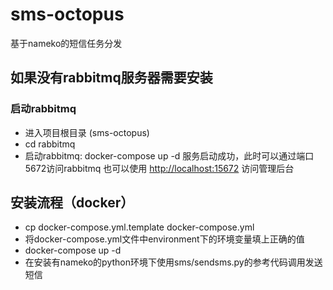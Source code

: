 # sms-octopus
基于nameko的短信任务分发

## 如果没有rabbitmq服务器需要安装

### 启动rabbitmq
*  进入项目根目录 (sms-octopus)
*  cd rabbitmq
*  启动rabbitmq: docker-compose up -d
服务启动成功，此时可以通过端口5672访问rabbitmq
也可以使用 [http://localhost:15672](http://localhost:15672/) 访问管理后台


## 安装流程（docker）
*  cp docker-compose.yml.template docker-compose.yml
*  将docker-compose.yml文件中environment下的环境变量填上正确的值
*  docker-compose up -d
*  在安装有nameko的python环境下使用sms/sendsms.py的参考代码调用发送短信